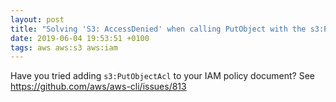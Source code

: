 ```yaml
---
layout: post
title: "Solving 'S3: AccessDenied' when calling PutObject with the s3:PutObject permission"
date: 2019-06-04 19:53:51 +0100
tags: aws aws:s3 aws:iam
---
```


Have you tried adding `s3:PutObjectAcl` to your IAM policy document? See <https://github.com/aws/aws-cli/issues/813>
